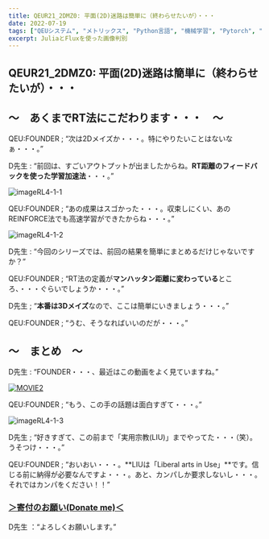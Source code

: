 ```yaml
---
title: QEUR21_2DMZ0: 平面(2D)迷路は簡単に（終わらせたいが）・・・
date: 2022-07-19
tags: ["QEUシステム", "メトリックス", "Python言語", "機械学習", "Pytorch", "ディープラーニング", "MAZE"]
excerpt: JuliaとFluxを使った画像判別
---
```


## QEUR21_2DMZ0: 平面(2D)迷路は簡単に（終わらせたいが）・・・

## ～　あくまでRT法にこだわります・・・　～

QEU:FOUNDER ; “次は2Dメイズか・・・。特にやりたいことはないなぁ・・・。”

D先生 : “前回は、すごいアウトプットが出ましたからね。**RT距離のフィードバックを使った学習加速法**・・・。”

![imageRL4-1-1](/2022-07-19-QEUR21_2DMD0/imageRL4-1-1.jpg)

QEU:FOUNDER ; “あの成果はスゴかった・・・。収束しにくい、あのREINFORCE法でも高速学習ができたからね・・・。”

![imageRL4-1-2](/2022-07-19-QEUR21_2DMD0/imageRL4-1-2.jpg)

D先生 : “今回のシリーズでは、前回の結果を簡単にまとめるだけじゃないですか？”

QEU:FOUNDER ; “RT法の定義が**マンハッタン距離に変わっている**ところ、・・・ぐらいでしょうか・・・。”

D先生 ; “**本番は3Dメイズ**なので、ここは簡単にいきましょう・・・。”

QEU:FOUNDER ; “うむ、そうなればいいのだが・・・。”

## ～　まとめ　～

D先生 : “FOUNDER・・・、最近はこの動画をよく見ていますね。”

[![MOVIE2](http://img.youtube.com/vi/QeSjY3wTSIk/0.jpg)](http://www.youtube.com/watch?v=QeSjY3wTSIk "【創価学会も統一教会もまとめて大激震!!】生配信「resistenza-tv/たかはしくん自由自在(誰)っぽい緊急特別版」参院選終わってもまだまだやるぜ！とことん問題追及スペシャル")

QEU:FOUNDER ; “もう、この手の話題は面白すぎて・・・。”

![imageRL4-1-3](/2022-07-19-QEUR21_2DMD0/imageRL4-1-3.jpg)

D先生 ; “好きすぎて、この前まで「実用宗教(LIU)」までやってた・・・（笑）。うそつけ・・・。”

QEU:FOUNDER ; “おいおい・・・。**LIUは「Liberal arts in Use」**です。信じる前に納得が必要なんですよ・・・。あと、カンパしか要求しないし・・・。それではカンパをください！！”

### [＞寄付のお願い(Donate me)＜](https://www.paypal.com/paypalme/QEUglobal?v=1&utm_source=unp&utm_medium=email&utm_campaign=RT000481&utm_unptid=29844400-7613-11ec-ac72-3cfdfef0498d&ppid=RT000481&cnac=HK&rsta=en_GB%28en-HK%29&cust=5QPFDMW9B2T7Q&unptid=29844400-7613-11ec-ac72-3cfdfef0498d&calc=f860991d89600&unp_tpcid=ppme-social-business-profile-creat-ed&page=main%3Aemail%3ART000481&pgrp=main%3Aemail&e=cl&mchn=em&s=ci&mail=sys&appVersion=1.71.0&xt=104038)

D先生 ：“よろしくお願いします。”
